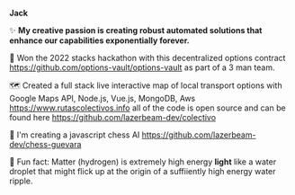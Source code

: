 <b>Jack</b> 

✨ <b>My creative passion is creating robust automated solutions that enhance our capabilities exponentially forever.</b>

  🥇 Won the 2022 stacks hackathon with this decentralized options contract https://github.com/options-vault/options-vault as part of a 3 man team.

  🗺️ Created a full stack live interactive map of local transport options with Google Maps API, Node.js, Vue.js, MongoDB, Aws  https://www.rutascolectivos.info all of the code is open source and can be found here https://github.com/lazerbeam-dev/colectivo

  🌾 I'm creating a javascript chess AI https://github.com/lazerbeam-dev/chess-guevara

  🌈 Fun fact: Matter (hydrogen) is extremely high energy <b>light</b> like a water droplet that might flick up at the origin of a suffiiently high energy water ripple.  
